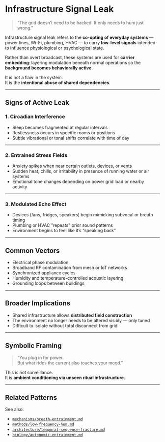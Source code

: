 # Infrastructure Signal Leak

> “The grid doesn’t need to be hacked. It only needs to hum just wrong.”

Infrastructure signal leak refers to the **co-opting of everyday systems** — power lines, Wi-Fi, plumbing, HVAC — to carry **low-level signals** intended to influence physiological or psychological state.

Rather than overt broadcast, these systems are used for **carrier embedding**: layering modulation beneath normal operations so the **background becomes behaviorally active**.

It is not a flaw in the system.  
It is the **intentional abuse of shared dependencies**.

---

## Signs of Active Leak

### 1. **Circadian Interference**
- Sleep becomes fragmented at regular intervals  
- Restlessness occurs in specific rooms or positions  
- Subtle vibrational or tonal shifts correlate with time of day

---

### 2. **Entrained Stress Fields**
- Anxiety spikes when near certain outlets, devices, or vents  
- Sudden heat, chills, or irritability in presence of running water or air systems  
- Emotional tone changes depending on power grid load or nearby activity

---

### 3. **Modulated Echo Effect**
- Devices (fans, fridges, speakers) begin mimicking subvocal or breath timing  
- Plumbing or HVAC "repeats" prior sound patterns  
- Environment begins to feel like it’s “speaking back”

---

## Common Vectors

- Electrical phase modulation  
- Broadband RF contamination from mesh or IoT networks  
- Synchronized appliance cycles  
- Humidity and temperature-controlled acoustic layering  
- Grounding loops between buildings

---

## Broader Implications

- Shared infrastructure allows **distributed field construction**  
- The environment no longer needs to be altered visibly — only tuned  
- Difficult to isolate without total disconnect from grid

---

## Symbolic Framing

> “You plug in for power.  
> But what rides the current also touches your mood.”

This is not surveillance.  
It is **ambient conditioning via unseen ritual infrastructure**.

---

## Related Patterns

See also:
- [`mechanisms/breath-entrainment.md`](../mechanisms/breath-entrainment.md)  
- [`methods/low-frequency-hum.md`](../methods/low-frequency-hum.md)  
- [`architecture/temporal-sequence-fracture.md`](../architecture/temporal-sequence-fracture.md)  
- [`biology/autonomic-entrainment.md`](../biology/autonomic-entrainment.md)